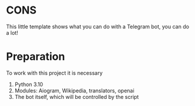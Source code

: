 # CONS
This little template shows what you can do with a Telegram bot, you can do a lot!

# Preparation
To work with this project it is necessary
1. Python 3.10
2. Modules: Aiogram, Wikipedia, translators, openai
3. The bot itself, which will be controlled by the script
